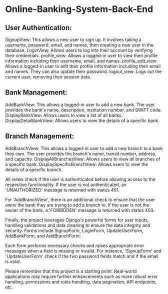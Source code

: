 # Online-Banking-System-Back-End

## User Authentication:

SignupView: This allows a new user to sign up. It involves taking a username, password, email, and names, then creating a new user in the database.
LoginView: Allows users to log into their account by verifying their credentials.
profile_view: Allows a logged-in user to view their profile information including their username, email, and names.
profile_edit_view: Allows a logged-in user to edit their profile information including their email and names. They can also update their password.
logout_view: Logs out the current user, removing their session data.

## Bank Management:

AddBankView: This allows a logged-in user to add a new bank. The user provides the bank's name, description, institution number, and SWIFT code.
DisplayBankView: Allows users to view a list of all banks.
DisplayDetailBankView: Allows users to view the details of a specific bank.

## Branch Management:

AddBranchView: This allows a logged-in user to add a new branch to a bank they own. The user provides the branch's name, transit number, address, and capacity.
DisplayAllBranchesView: Allows users to view all branches of a specific bank.
DisplaySpecificBranchView: Allows users to view the details of a specific branch.

All views check if the user is authenticated before allowing access to the respective functionality. If the user is not authenticated, an 'UNAUTHORIZED' message is returned with status 401.

For 'AddBranchView', there is an additional check to ensure that the user owns the bank they are trying to add a branch to. If the user is not the owner of the bank, a 'FORBIDDEN' message is returned with status 403.

Finally, the project leverages Django's powerful forms for user inputs, handling validations and data cleaning to ensure the data integrity and security. Forms include SignupForm, LoginForm, UpdateUserForm, AddBankForm, and AddBranchForm.

Each form performs necessary checks and raises appropriate error messages when a field is missing or invalid. For instance, 'SignupForm' and 'UpdateUserForm' check if the two password fields match and if the email is valid.

Please remember that this project is a starting point. Real-world applications may require further enhancements such as more robust error handling, permissions and roles handling, data pagination, API endpoints, etc.
